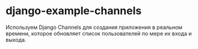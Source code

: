 # django-example-channels
Используем Django Channels для создания приложения в реальном времени, которое обновляет список пользователей по мере их входа и выхода.
